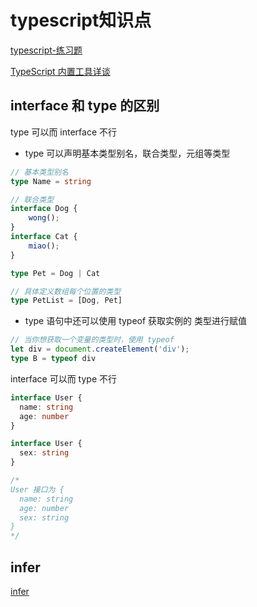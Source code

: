 # typescript知识点
[typescript-练习题](https://juejin.cn/post/7062903623470514207)

[TypeScript 内置工具详谈](https://juejin.cn/post/6988364988427534349)


## interface 和 type 的区别
type 可以而 interface 不行
- type 可以声明基本类型别名，联合类型，元组等类型
```ts
// 基本类型别名
type Name = string

// 联合类型
interface Dog {
    wong();
}
interface Cat {
    miao();
}

type Pet = Dog | Cat

// 具体定义数组每个位置的类型
type PetList = [Dog, Pet]

```
- type 语句中还可以使用 typeof 获取实例的 类型进行赋值
```ts
// 当你想获取一个变量的类型时，使用 typeof
let div = document.createElement('div');
type B = typeof div
```

interface 可以而 type 不行
```ts
interface User {
  name: string
  age: number
}

interface User {
  sex: string
}

/*
User 接口为 {
  name: string
  age: number
  sex: string
}
*/
```

## infer
[infer](https://juejin.cn/post/6844904170353328135)